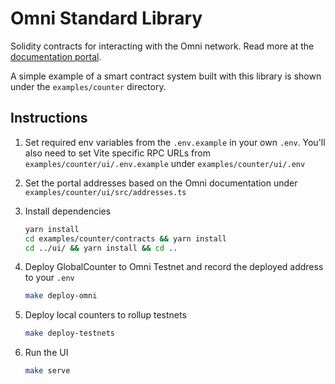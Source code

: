 # Omni Standard Library

Solidity contracts for interacting with the Omni network. Read more at the [documentation portal](https://docs.omni.network).

A simple example of a smart contract system built with this library is shown under the `examples/counter` directory.

## Instructions

1. Set required env variables from the `.env.example` in your own `.env`. You'll also need to set Vite specific RPC URLs from `examples/counter/ui/.env.example` under `examples/counter/ui/.env`

2. Set the portal addresses based on the Omni documentation under `examples/counter/ui/src/addresses.ts`

3. Install dependencies

    ```bash
    yarn install
    cd examples/counter/contracts && yarn install
    cd ../ui/ && yarn install && cd ..
    ```

4. Deploy GlobalCounter to Omni Testnet and record the deployed address to your `.env`

    ```bash
    make deploy-omni
    ```

5. Deploy local counters to rollup testnets

    ```bash
    make deploy-testnets
    ```

6. Run the UI

    ```bash
    make serve
    ```
